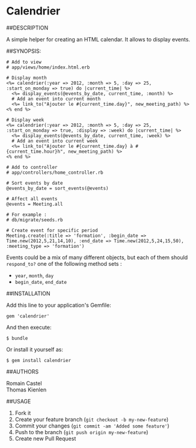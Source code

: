 # Calendrier

##DESCRIPTION

A simple helper for creating an HTML calendar. 
It allows to display events.

##SYNOPSIS:

    # Add to view
    # app/views/home/index.html.erb

    # Display month
    <%= calendrier(:year => 2012, :month => 5, :day => 25, :start_on_monday => true) do |current_time| %>
      <%= display_events(@events_by_date, current_time, :month) %>
      # Add an event into current month
      <%= link_to("Ajouter le #{current_time.day}", new_meeting_path) %>
    <% end %>

    # Display week
    <%= calendrier(:year => 2012, :month => 5, :day => 25, :start_on_monday => true, :display => :week) do |current_time| %>
      <%= display_events(@events_by_date, current_time, :week) %>
      # Add an event into current week
      <%= link_to("Ajouter le #{current_time.day} à #{current_time.hour}h", new_meeting_path) %>
    <% end %>

    # Add to controller
    # app/controllers/home_controller.rb
    
    # Sort events by date
    @events_by_date = sort_events(@events)
    
    # Affect all events
    @events = Meeting.all
    
    # For example :
    # db/migrate/seeds.rb
    
    # Create event for specific period
    Meeting.create(:title => 'formation', :begin_date => Time.new(2012,5,21,14,10), :end_date => Time.new(2012,5,24,15,50), :meeting_type => 'formation')
    
    
Events could be a mix of many different objects, but each of them should `respond_to?` one of the following method sets :

  * `year`, `month`, `day`
  * `begin_date`, `end_date`

##INSTALLATION

Add this line to your application's Gemfile:

    gem 'calendrier'

And then execute:

    $ bundle

Or install it yourself as:

    $ gem install calendrier


##AUTHORS

Romain Castel <br />
Thomas Kienlen

##USAGE

1. Fork it
2. Create your feature branch (`git checkout -b my-new-feature`)
3. Commit your changes (`git commit -am 'Added some feature'`)
4. Push to the branch (`git push origin my-new-feature`)
5. Create new Pull Request

